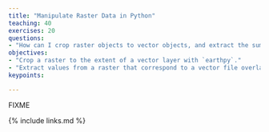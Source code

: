 ```yaml
---
title: "Manipulate Raster Data in Python"
teaching: 40
exercises: 20
questions:
- "How can I crop raster objects to vector objects, and extract the summary of raster pixels?"
objectives:
- "Crop a raster to the extent of a vector layer with `earthpy`."
- "Extract values from a raster that correspond to a vector file overlay with `rasterstats`."
keypoints:

---
```

FIXME

{% include links.md %}

